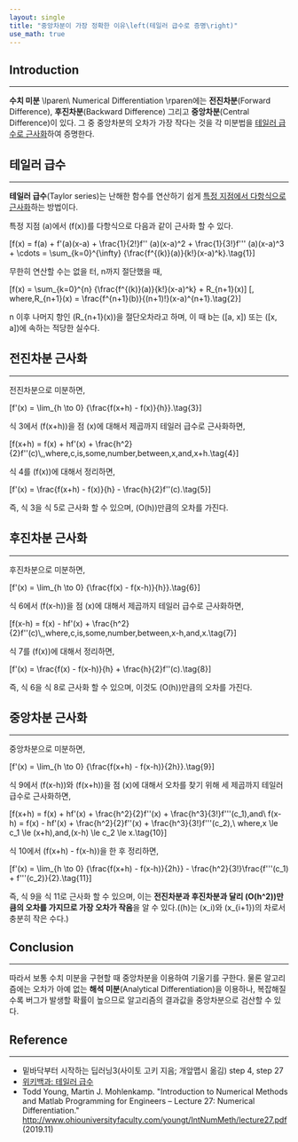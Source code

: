 ```yaml
---
layout: single
title: "중앙차분이 가장 정확한 이유\left(테일러 급수로 증명\right)"
use_math: true
---
```


## Introduction
---

**수치 미분** \lparen\ Numerical Differentiation \rparen에는 **전진차분**(Forward Difference), **후진차분**(Backward Difference) 그리고 **중앙차분**(Central Difference)이 있다. 그 중 중앙차분의 오차가 가장 작다는 것을 각 미분법을 <u>테일러 급수로 근사화</u>하여 증명한다.

## 테일러 급수
---

**테일러 급수**(Taylor series)는 난해한 함수를 연산하기 쉽게 <u>특정 지점에서 다항식으로 근사화</u>하는 방법이다.

특정 지점 \(a\)에서 \(f(x)\)를 다항식으로 다음과 같이 근사화 할 수 있다.

\[f(x) = f(a) + f'(a)(x-a) + \frac{1}{2!}f'' (a)(x-a)^2 + \frac{1}{3!}f''' (a)(x-a)^3 + \cdots = \sum_{k=0}^{\infty} {\frac{f^{(k)}(a)}{k!}(x-a)^k}.\tag{1}\]

무한히 연산할 수는 없을 터, n까지 절단했을 때, 

\[f(x) = \sum_{k=0}^{n} {\frac{f^{(k)}(a)}{k!}(x-a)^k} + R_{n+1}(x)\]
\[, where\,R_{n+1}(x) = \frac{f^{n+1}(b)}{(n+1)!}(x-a)^{n+1}.\tag{2}\]

n 이후 나머지 항인 \(R_{n+1}(x)\)을 절단오차라고 하며, 이 때 b는 \([a, x]\) 또는 \([x, a]\)에 속하는 적당한 실수다.

## 전진차분 근사화
---

전진차분으로 미분하면, 

\[f'(x) = \lim_{h \to 0} {\frac{f(x+h) - f(x)}{h}}.\tag{3}\]

식 3에서 \(f(x+h)\)을 점 \(x\)에 대해서 제곱까지 테일러 급수로 근사화하면,

\[f(x+h) = f(x) + hf'(x) + \frac{h^2}{2}f''(c)\\,\,where\,c\,is\,some\,number\,between\,x\,and\,x+h.\tag{4}\]

식 4를 \(f(x)\)에 대해서 정리하면,

\[f'(x) = \frac{f(x+h) - f(x)}{h} - \frac{h}{2}f''(c).\tag{5}\]

즉, 식 3을 식 5로 근사화 할 수 있으며, \(O(h)\)만큼의 오차를 가진다.

## 후진차분 근사화
---

후진차분으로 미분하면, 

\[f'(x) = \lim_{h \to 0} {\frac{f(x) - f(x-h)}{h}}.\tag{6}\]

식 6에서 \(f(x-h)\)을 점 \(x\)에 대해서 제곱까지 테일러 급수로 근사화하면,

\[f(x-h) = f(x) - hf'(x) + \frac{h^2}{2}f''(c)\\,\,where\,c\,is\,some\,number\,between\,x-h\,and\,x.\tag{7}\]

식 7를 \(f(x)\)에 대해서 정리하면,

\[f'(x) = \frac{f(x) - f(x-h)}{h} + \frac{h}{2}f''(c).\tag{8}\]

즉, 식 6을 식 8로 근사화 할 수 있으며, 이것도 \(O(h)\)만큼의 오차를 가진다.

## 중앙차분 근사화
---

중앙차분으로 미분하면,

\[f'(x) = \lim_{h \to 0} {\frac{f(x+h) - f(x-h)}{2h}}.\tag{9}\]

식 9에서 \(f(x-h)\)와 \(f(x+h)\)을 점 \(x\)에 대해서 오차를 찾기 위해 세 제곱까지 테일러 급수로 근사화하면,

\[f(x+h) = f(x) + hf'(x) + \frac{h^2}{2}f''(x) + \frac{h^3}{3!}f'''(c_1)\,and\\
f(x-h) = f(x) - hf'(x) + \frac{h^2}{2}f''(x) + \frac{h^3}{3!}f'''(c_2),\\
where\,x \le c_1 \le (x+h)\,and\,(x-h) \le c_2 \le x.\tag{10}\]

식 10에서 \(f(x+h) - f(x-h)\)을 한 후 정리하면,

\[f'(x) = \lim_{h \to 0} {\frac{f(x+h) - f(x-h)}{2h}} - \frac{h^2}{3!}\frac{f'''(c_1) + f'''(c_2)}{2}.\tag{11}\]

즉, 식 9을 식 11로 근사화 할 수 있으며, 이는 **전진차분과 후진차분과 달리 \(O(h^2)\)만큼의 오차를 가지므로 가장 오차가 작음**을 알 수 있다.(\(h\)는 \(x_i\)와 \(x_{i+1}\)의 차로서 충분히 작은 수다.)

## Conclusion
---

따라서 보통 수치 미분을 구현할 때 중앙차분을 이용하여 기울기를 구한다. 물론 알고리즘에는 오차가 아예 없는 **해석 미분**(Analytical Differentiation)을 이용하나, 복잡해질 수록 버그가 발생할 확률이 높으므로 알고리즘의 결과값을 중앙차분으로 검산할 수 있다.

## Reference
---

- 밑바닥부터 시작하는 딥러닝3(사이토 고키 지음; 개앞맵시 옮김) step 4, step 27
- [위키백과: 테일러 급수](https://ko.wikipedia.org/wiki/%ED%85%8C%EC%9D%BC%EB%9F%AC_%EA%B8%89%EC%88%98)
- Todd Young, Martin J. Mohlenkamp. "Introduction to Numerical Methods and Matlab Programming for Engineers &#8211; Lecture 27: Numerical Differentiation." http://www.ohiouniversityfaculty.com/youngt/IntNumMeth/lecture27.pdf (2019.11)